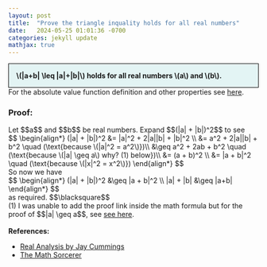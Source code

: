 ```yaml
---
layout: post
title:  "Prove the triangle inquality holds for all real numbers"
date:   2024-05-25 01:01:36 -0700
categories: jekyll update
mathjax: true
---
```

<div style="background-color: #E3F4F4; padding: 15px 15px 15px 15px; border:1px solid black;">
  <b>\(|a+b| \leq |a|+|b|\) holds for all real numbers \(a\) and \(b\).</b>
</div>
For the absolute value function definition and other properties see <a href="https://strncat.github.io/jekyll/update/2024/05/26/analysis-absolute-value-properties.html">here</a>. 
<br>
<h3>Proof:</h3>
Let $$a$$ and $$b$$ be real numbers. Expand $$(|a| + |b|)^2$$ to see
<div>
$$
\begin{align*}
(|a| + |b|)^2 &= |a|^2 + 2|a||b| + |b|^2 \\
&= a^2 + 2|a||b| + b^2 \quad (\text{because \(|a|^2 = a^2\)})\\
&\geq a^2 + 2ab + b^2 \quad (\text{because \(|a| \geq a\) why? (1) below})\\
&= (a + b)^2 \\
&= |a + b|^2 \quad (\text{because \(|x|^2 = x^2\)})
\end{align*}
$$
</div>
So now we have
<div>
$$
\begin{align*}
(|a| + |b|)^2 &\geq |a + b|^2 \\
|a| + |b| &\geq |a+b|
\end{align*}
$$
</div>
as required. $$\blacksquare$$
<br>
(1) I was unable to add the proof link inside the math formula but for the proof of $$|a| \geq a$$, see <a href="https://strncat.github.io/jekyll/update/2024/05/26/analysis-absolute-value-properties.html">see here</a>.
<br>
<br>
<!------------------------------------------------------------------------------------>
<b>References:</b>
<ul>
<li><a href="https://www.amazon.com/Real-Analysis-Long-Form-Mathematics-Textbook/dp/1724510126">Real Analysis by Jay Cummings</a></li>
<li><a href="https://www.youtube.com/watch?v=lj765RaxreE">The Math Sorcerer</a></li>
</ul>